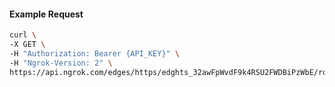 <!-- Code generated for API Clients. DO NOT EDIT. -->

#### Example Request

```bash
curl \
-X GET \
-H "Authorization: Bearer {API_KEY}" \
-H "Ngrok-Version: 2" \
https://api.ngrok.com/edges/https/edghts_32awFpWvdF9k4RSU2FWDBiPzWbE/routes/edghtsrt_32awFlUisxw7rGCSWLd3xml4eO9
```

